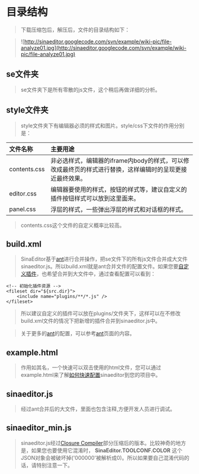 # 目录结构 #

> 下载压缩包后，解压后，文件的目录结构如下：

> ![http://sinaeditor.googlecode.com/svn/example/wiki-pic/file-analyze01.jpg](http://sinaeditor.googlecode.com/svn/example/wiki-pic/file-analyze01.jpg)

## se文件夹 ##

> se文件夹下是所有零散的js文件，这个稍后再做详细的分析。

## style文件夹 ##

> style文件夹下有编辑器必须的样式和图片。style/css下文件的作用分别是：

| **文件名称** | **主要用途** |
|:-----------------|:-----------------|
|contents.css      |非必选样式，编辑器的iframe内body的样式，可以修改成最终页的样式进行替换，这样编辑时的呈现更接近最终效果。|
|editor.css        |编辑器要使用的样式，按钮的样式等，建议自定义的插件按钮样式可以放到这里面来。|
|panel.css         |浮层的样式，一些弹出浮层的样式和对话框的样式。|

> contents.css这个文件的自定义概率比较高。


## build.xml ##

> SinaEditor基于[ant](http://ant.apache.org/)进行合并操作，把se文件下的所有js文件合并成大文件sinaeditor.js。所以build.xml就是ant合并文件的配置文件。如果您要[自定义插件](http://code.google.com/p/sinaeditor/wiki/CustomPlugins)，也希望合并到大文件中，通过查看配置可以看到：

```
<!-- 初始化插件资源 -->
<fileset dir="${src.dir}">
    <include name="plugins/**/*.js" />
</fileset>
```

> 所以建议自定义的插件可以放在plugins/文件夹下，这样可以在不修改build.xml文件的情况下把新增的插件合并到sinaeditor.js中。

> 关于更多的[ant](http://ant.apache.org/)的配置，可以参考[ant](http://ant.apache.org/)页面的内容。

## example.html ##

> 作用如其名，一个快速可以双击使用的html文件，您可以通过example.html来了解[如何快速配置](http://code.google.com/p/sinaeditor/wiki/gettingStart)sinaeditor到您的项目中。

## sinaeditor.js ##

> 经过ant合并后的大文件，里面也包含注释,方便开发人员进行调试。

## sinaeditor\_min.js ##

> sinaeditor.js经过[Closure Compiler](http://code.google.com/intl/zh-CN/closure/compiler/)部分压缩后的版本。比较神奇的地方是，如果您也要使用它混淆时， **SinaEditor.TOOLCONF.COLOR** 这个JSON对象会被破坏掉('000000'被解析成0)。所以如果要自己混淆代码的话，请特别注意一下。